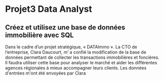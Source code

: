# Projet3 Data Analyst
## Créez et utilisez une base de données immobilière avec SQL

Dans le cadre d’un projet stratégique, « DATAImmo ». La CTO de l’entreprise, Clara Daucourt, m’ a confié la modification de la base de données permettant de collecter les transactions immobilières et foncières. Il faudra utiliser cette base pour analyser le marché et aider les différentes agences régionales à mieux accompagner leurs clients.
Les données d'entrées m'ont été envoyées par Clara
